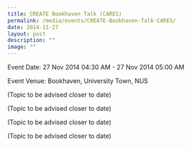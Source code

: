 ```yaml
---
title: CREATE Bookhaven Talk (CARES)
permalink: /media/events/CREATE-Bookhaven-Talk-CARES/
date: 2014-11-27
layout: post
description: ""
image: ""
---
```

  
Event Date: 27 Nov 2014 04:30 AM - 27 Nov 2014 05:00 AM

Event Venue: Bookhaven, University Town, NUS

(Topic to be advised closer to date)

(Topic to be advised closer to date)

(Topic to be advised closer to date)

(Topic to be advised closer to date)